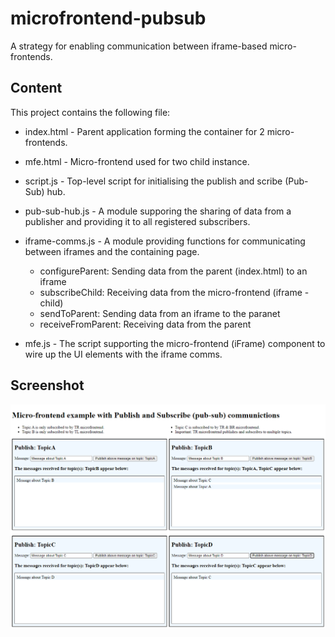 # microfrontend-pubsub

A strategy for enabling communication between iframe-based micro-frontends.

## Content

This project contains the following file:

- index.html - Parent application forming the container for 2 micro-frontends.
- mfe.html - Micro-frontend used for two child instance.

- script.js - Top-level script for initialising the publish and scribe (Pub-Sub) hub.
- pub-sub-hub.js - A module supporing the sharing of data from a publisher and providing it to all registered subscribers.
- iframe-comms.js - A module providing functions for communicating between iframes and the containing page.
  - configureParent: Sending data from the parent (index.html) to an iframe
  - subscribeChild: Receiving data from the micro-frontend (iframe - child)
  - sendToParent: Sending data from an iframe to the paranet
  - receiveFromParent: Receiving data from the parent
- mfe.js - The script supporting the micro-frontend (iFrame) component to wire up the UI elements with the iframe comms.

## Screenshot

![Screenshot of the sampler running showing messages sent between the microfrontends](Screenshot.png 'Microfrontend and PubSub')
